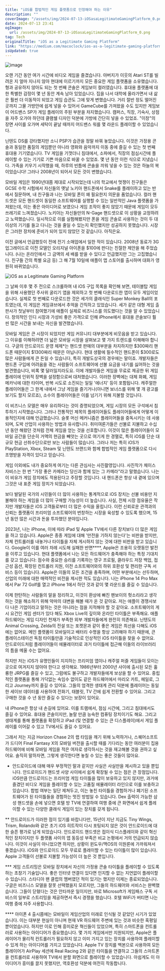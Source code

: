 ```yaml
---
title: "iOS를 합법적인 게임 플랫폼으로 인정해야 하는 이유"
description: ""
coverImage: "/assets/img/2024-07-13-iOSasaLegitimateGamingPlatform_0.png"
date: 2024-07-13 23:41
ogImage: 
  url: /assets/img/2024-07-13-iOSasaLegitimateGamingPlatform_0.png
tag: Tech
originalTitle: "iOS as a Legitimate Gaming Platform"
link: "https://medium.com/macoclock/ios-as-a-legitimate-gaming-platform-45ed036d8013"
isUpdated: true
---
```






![image](/assets/img/2024-07-13-iOSasaLegitimateGamingPlatform_0.png)

오랜 기간 동안 여가 시간에 비디오 게임을 즐겼습니다. 아버지가 이웃의 Atari ST를 빌려온 지 얼마 지나지 않아 현대에 이르기까지 모든 중요한 게임 플랫폼을 소유했습니다. 형과 공유하지 않아도 되는 첫 번째 콘솔은 게임보이 컬러였습니다. 휴대용 플랫폼에 대한 특별한 감정이 몇 년 동안 계속 남아 있었습니다. 집을 나서 대학에 올라가면서 내 삶은 훨씬 더 이동적이 되었고 게임 습관도 그에 맞게 변했습니다. 거리 절반 정도 떨어진 곳까지 그물 가방안에 쉽게 넣을 수 있어서 GameCube를 가져왔을 수도 있지만 게임보이 어드밴스 SP가 게임 플레이의 주된 부분을 차지했습니다. 캠퍼스, 직장, 기숙사, 상점을 자주 오가야 하던데 클램쉘 디자인 덕분에 가방에 간단히 넣을 수 있었죠. "이창"의 장면 사이를 오가며 세탁이 끝날 때까지 어드밴스 워를 몇 라운드 플레이할 수 있었습니다.

닌텐도 DS를 강타했지만 소니 PSP가 습관을 정말 바꿔 놓았습니다. 이것은 가정용 콘솔과 동일한 품질의 게임뿐만 아니라 영화와 음악까지 이동 중에 즐길 수 있는 첫 번째 휴대용 기기였습니다. TV 게임을 기껏더니 침대에서, 소파에서, 직장의 점심시간에 플레이할 수 있는 기기로 기쁜 마음으로 바꿀 수 있었죠. 몇 년 동안 이런 식으로 지냈습니다. 가족을 키우기 시작했을 때, 하루의 빈틈에 콘솔을 끼워 넣을 수 있는 것은 하늘의 복이었습니다! 그러나 2008년이 되어서 모든 것이 변했습니다.

모바일 게임은 1990년대쯤 제대로 시작되었는데 나의 학교에서 멋쟁이 친구들은 GCSE 수학 시험에서 자신들의 옛날 노키아 핸드폰에서 Snake를 플레이하고 있는 반에서 질문하며, 내 친구들과 나는 모바일 폰이 왜 필요한지 의문을 품었습니다. 컬러 핸드셋은 모든 핸드셋이 동일한 소프트웨어를 실행할 수 있는 일반적인 Java 플랫폼을 가져왔는데, 이는 좋은 아이디어로 보였으나 게임 조작이 좋지 않았기 때문에 게임이 모두 쓰레기로 느껴졌습니다. 노키아는 자신들만의 N-Gage 핸드셋으로 이 상황을 교정하려고 노력했습니다. 일시적으로 이를 실험해봤지만 폰을 게임 콘솔로 사용하는 것이 두 대 이상의 기기를 들고 다니는 것을 줄일 수 있는지 확인했지만 성공하지 못했습니다. 시장은 그러한 장치에 준비가 되어 있지 않았던 것 같습니다. 아직은요.

<div class="content-ad"></div>

이전 글에서 언급했듯이 전에 전기 소매업에서 일한 적이 있습니다. 2008년 동료가 3G 업그레이드로 이전 모델인 오리지널 아이폰을 $100에 판다는 친절한 제안을 해 주었습니다. (나는 온라인에서 그 금액의 세 배를 받을 수 있다고 언급했지만 그는 고집했습니다. 친구들 간의 특별 요금 등) 그 해 7월 10일에 애플이 앱 스토어를 출시하며 대화가 영원히 바뀌었습니다.

![iOS as a Legitimate Gaming Platform](/assets/img/2024-07-13-iOSasaLegitimateGamingPlatform_1.png)

그 날짜 이후 몇 주 전으로 스크롤하여 내 iOS 구입 목록을 확인해 보면, 테이블탑 게임을 위해 사용했던 주사위 굴리기 앱을 제외하고 첫 번째 다운로드한 앱이 모두 게임이었습니다. 실제로 첫 번째로 다운로드한 것은 세가의 클래식인 Super Monkey Ball의 포트였는데, 이 게임은 게임큐브에서 추억을 간직하고 있었습니다. 세가 같은 대형 게임 출판사가 첫날부터 참여했기에 애플이 실제로 비즈니스를 의도했다는 것을 알 수 있었습니다. 창의적인 인디 시장과 가성비 좋은 가격으로 인해 iPhone에서 휴대용 콘솔보다 훨씬 많은 시간을 보내는 자신을 발견했습니다.

모바일 게임은 큰 시장이 되었지만 게임 커뮤니티 대부분에게 비웃음을 받고 있습니다. 그 이유를 이해하려면 더 넓은 모바일 시장을 살펴보고 몇 가지 트렌드를 이해해야 합니다. 구글의 안드로이드 운영 체제*는 핸드셋 판매의 대부분을 차지하지만 $300짜리 핸드폰 때문이지 $1300짜리 때문은 아닙니다. 현대 생활에 필수적인 핸드폰이 $300로도 많은 사람들에게 큰 돈일 수 있습니다, 특히 개발도상국의 경우에는 말이죠. 개발자들은 핸드폰 구입에 어려움을 겪는 사람들이 소프트웨어에 선불 요금을 내기를 싫어하는 것을 발견했습니다, 비록 몇 달러일지라도요. 이에 개발자들은 게임을 무료로 제공한 뒤 게임 플레이에 인위적 장벽을 설정함으로써 대처했습니다. 이러한 장벽에는 대체 화폐, 게임 메카닉에 대한 타이머, 반복 시도로 소진되는 일일 '에너지' 등이 포함됩니다. 캐주얼한 플레이어들은 그 한계 내에서 그냥 게임을 즐기거나(아니면 보너스를 위해 몇 개 광고를 보기도 할지 모르죠), 소수의 플레이어들은 이를 넘기기 위해 지불할 것입니다.

<div class="content-ad"></div>

이 비즈니스 모델은 매우 유리하다는 것이 증명되었으며, 게임 시장의 모든 구석에서 침투하기 시작했습니다. 그러나 전통적인 제목의 플레이어들도 플레이어들에게 어떻게 이용적인지에 대해 언급했습니다. 슬롯 머신 메커니즘은 플레이어들을 중독시키는 데 사용되며, 도박 산업이 사용하는 방법과 유사합니다. 취미여론가들은 선불로 지불하고 수십 년 동안 해왔던 것처럼 전체 게임을 얻는 것을 선호합니다. 이것이 많은 플레이어들이 모바일 공간을 단순히 거액의 현금을 빼앗는 곳으로 여기게 한 경멸로, 특히 iOS를 단순 대규모 현금 선취수단으로만 보는 사람들이 많습니다. 그러나 저는 특히 iOS가 PlayStation, Xbox, Steam 및 닌텐도 브랜드와 함께 합법적인 게임 플랫폼으로 다시 조명받을 자격이 있다고 믿습니다.

게임 이외에도 내가 중요하게 여기는 다른 관심사는 사진촬영입니다. 사진작가 체이스 자비스는 한 번 "가장 좋은 카메라는 당신과 함께 있는 그 카메라"라고 말했습니다. 나는 이 비유가 게임 장치에도 적용된다고 주장할 것입니다. 내 핸드폰은 항상 내 곁에 있으며 그것은 내 표준 게임 장치가 되었습니다.

보다 발달된 국가의 시민들이 더 많이 사용하는 통계적으로 iOS 장치는 선불 비용만 지불해야 하는 게임을 더 많이 구매할 가능성이 더 높습니다. 사실, 전체 시장 점유율은 작지만 개발자들은 iOS 고객들로부터 더 많은 수익을 올립니다. 이런 신뢰로운 관객과의 신뢰는 플랫폼이 프리미엄 소프트웨어의 번창하는 시장을 육성할 수 있도록 했으며, 15년 동안 많은 시간과 돈을 투자했던 분야입니다.

2023년, 나는 iPhone, 이에 따라 iPad 및 Apple TV에서 다른 장치보다 더 많은 게임을 하고 있습니다. Apple은 종종 게임에 대해 '만전을 기하지 않는다'는 비판을 받지만, 자체 컨트롤러를 내놓거나 타이틀을 자체 게시하지 않는 것에 대한 비판을 받고 있습니다. Google이 이를 여러 차례 시도해 실패한 반면****, Apple은 조용히 오랫동안 발전을 이루고 있습니다. 현대 플랫폼에서 나는 모든 하드웨어가 충족해야 하는 특정 기대치를 갖고 있습니다: 점수와 중요한 승리를 기록하는 영구 프로필, 클라우드 저장 백업, 접근성 옵션, 확장된 컨트롤러 지원, 이전 소프트웨어와의 하위 호환성 및 편리한 구독 서비스 등이 있습니다. Apple은 이들의 모든 조건을 충족하며, 어떤 부분에서는 선두하며, 산업의 미래에 대한 매력적인 비전을 제시한 적도 있습니다. 나는 iPhone 14 Pro Max에서 Par 72 Golf를 열고 iPhone 1에서 하던 것과 같이 몇 라운드를 즐길 수 있습니다.

<div class="content-ad"></div>

이제 한탄하는 사람들의 말을 정리하고, 이것이 환상에 빠진 팬보이의 헛소리라고 생각하는 것을 해소하기 위해 악마의 대변을 해볼 때가 온 것 같아요. 저는 애플이 경쟁사보다 나은 기업이라고 말하는 것은 아니라는 점을 지적해야 할 것 같아요. 소프트웨어의 게시 요건인 게임 센터가 있다 해도 Xbox Live의 깊이와 온라인 타이틀은 부족해요. 애플 하드웨어는 게임 디자인 천재가 부족한 외부 개발자들에게 완전히 의존해요. 닌텐도의 Animal Crossing, Zelda의 전설 또는 포켓몬과 같이 좋은 게임은 최선을 다해도 iOS에는 없어요. 메인 플랫폼이 모바일이고 배터리 수명을 항상 고려해야 하기 때문에, 큰 플레이스테이션 독점 타이틀만큼 기술적으로 인상적인 iOS 타이틀을 찾을 수 없어요. 안드로이드처럼 플레이어들이 에뮬레이터로 과거 타이틀에 접근해 이들의 라이브러리의 틈을 메울 수는 없어요.

하지만 저는 iOS가 유명인들이 지지하는 프리미엄 앱이나 캐주얼 퍼즐 게임들이 모이는 곳으로 여겨지지 않아야 한다고 생각해요. 1986년부터 2000년 사이에 출시된 모든 훌륭한 JRPG를 즐길 수 있고, 그럼에도 불구하고 개발자들에게 보상을 할 수 있어요. 중립적인 플랫폼을 통해 가닥없는 속임수 없이도 같은 하드웨어에서 마리오 카트, 헤일로, 그리고 Journey까지 즐길 수 있어요. 그들의 엄격한 생태계 관리 덕분에 플레이어는 동일한 세이브 데이터를 사용하여 전화기, 태블릿, TV 간에 쉽게 전환할 수 있어요. 그리고 구매한 것을 수 년 동안 즐길 수 있다는 보장이 있어요.

내 iPhone은 항상 내 손길에 있어요. 이를 트램에서, 점심 시간에, 그리고 침대에서도 즐길 수 있어요. 휴대용 콘솔이지만, 놀랄 만큼 능숙한 컴퓨팅 장치이기도 해요. 그리고 생태계를 통해 플랫폼을 확장하고 iPad (및 연결할 수 있는 큰 디스플레이)에서 게임 플레이를 이어갈 수 있고 TV에서도 즐길 수 있어요.

그래서 저는 지금 Horizon Chase 2의 랩 타임을 깨기 위해 노력하거나, 스퀘어소프트가 드디어 Final Fantasy X의 모바일 버전을 출시할 때를 기다리는 동안 여러분이 집용 하드웨어에 비해 모바일 게임을 적은 여자로 생각하시는 것을 재고해볼 것을 권하고 싶어요. 솔직히 말하자면, 그렇게 생각한다면 놓칠 수 있는 좋은 것들이 많아요.

<div class="content-ad"></div>

* 안드로이드에 대해 매우 부정적인 말과 같지만 사실은 사실만을 제시하고 있을 뿐입니다. 안드로이드가 핸드셋 사양 사이에서 쉽게 확장될 수 있는 점은 큰 장점입니다. iOS만큼 안드로이드는 프리미엄 게임 타이틀을 많이 보유하고 있지 않지만, 과거에 즐겼던 비디오 게임을 플레이할 수 있는 고품질 에뮬레이터 라인으로 이를 보충하고 있습니다. 합법 여부는 일단 제쳐두고, 이는 놓친 타이틀을 경험하거나 폐기된 소프트웨어가 된 타이틀들을 경험하는 멋진 방법일 수 있습니다. Dex 출력이 가능한 삼성 핸드셋을 손에 넣으면 호텔 방 TV에 연결하여 여행 중에 큰 화면에서 쉽게 플레이할 수 있는 다양한 클래식 게임이 있는 장치를 갖게 됩니다.

** 안드로이드가 이러한 점이 있기를 바랍니다만, 15년이 지난 지금도 Tiny Wings, Trism, Rolando와 같은 초기 iOS 히트작이 다시 포팅되지 않은 것이 안드로이드에 대한 슬픈 평가로 남게 되었습니다. 안드로이드 핸드셋은 접이식 디스플레이와 같이 혁신적인 장치이지만 두 플랫폼 사이의 앱 동등성 부족은 비교 논평에서 거의 언급되지 않습니다. 이것이 사실이 아니었으면 하지만, 상황이 윈도우/맥OS의 이원론에 가까워져서 좋겠습니다. iOS와 안드로이드 모두 무료로 플레이할 수 있는 타이틀이 많이 있습니다. Apple 고객들이 선불로 지불할 가능성이 더 높은 것 뿐입니다.

*** 게임 스트리밍은 모바일 장치에서 자신의 가정용 콘솔 타이틀을 플레이할 수 있도록 하는 초창기 기술입니다. 좋은 인터넷 연결이 있다면 인지할 수 없는 지연없이 플레이할 수 있습니다. 스타디아 팬 클럽의 멤버였던 적이 있기는 했지만 이제는 종료되었습니다. 구글은 비즈니스 모델을 잘못 선택했을지 모르지만, 그들의 하드웨어와 서비스는 완벽했습니다. 그들이 닫혔다는 것은 안타까운 일이지만, 바로 Microsoft가 게임패스 구독 서비스의 일부로 스트리밍을 제공하면서 즉시 경쟁을 했습니다. 호텔 WiFi가 버티면 나는 여행 중에 자주 사용합니다.

**** 아이폰 4 출시쯤에는 모바일이 게임산업의 미래로 인식될 것 같았던 시기가 있었습니다. 이는 대부분 현실이 아니며 현재 VR 하드웨어 주변에 있는 것과 비슷한 혹평일 뿐이었습니다. 하지만 이로 인해 흥미로운 혁신들이 있었으며, 특히 스마트폰을 컨트롤러로 사용하는 아이디어가 중요했습니다. 몇 가지 게임에서만 지원되지만, Apple은 플레이어가 물리적 컨트롤러가 필요하지 않고 이미 가지고 있는 장치를 사용하여 플레이할 수 있게 하는 아이디어를 가지고 있었습니다. Apple TV 장치를 백본으로 사용하여 모든 플레이어가 AirPlay 세션에 Real Racing 2와 같은 타이틀을 연결하고 그들의 스마트폰을 컨트롤러로 사용하여 TV에서 분할 화면으로 플레이할 수 있었습니다. 아쉽게도 이 아이디어가 흥미를 끌지 못했지만, 역호환성 덕분에 여전히 작동합니다.